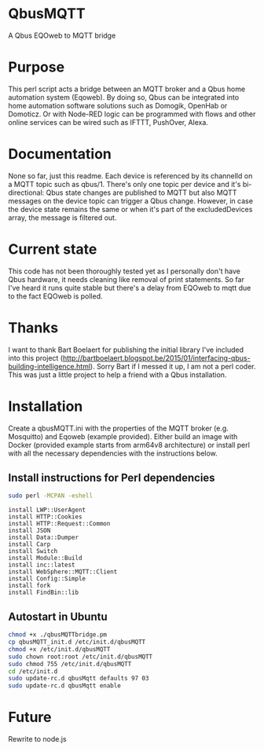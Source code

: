 # QbusMQTT
A Qbus EQOweb to MQTT bridge

# Purpose
This perl script acts a bridge between an MQTT broker and a Qbus home automation system (Eqoweb). 
By doing so, Qbus can be integrated into home automation software solutions such as Domogik, OpenHab or Domoticz.
Or with Node-RED logic can be programmed with flows and other online services can be wired such as IFTTT, PushOver, Alexa.

# Documentation
None so far, just this readme.
Each device is referenced by its channelId on a MQTT topic such as qbus/1. There's only one topic per device and it's
bi-directional: Qbus state changes are published to MQTT but also MQTT messages on the device topic can
trigger a Qbus change. However, in case the device state remains the same or when it's part of the excludedDevices array,
the message is filtered out.

# Current state
This code has not been thoroughly tested yet as I personally don't have Qbus hardware, it needs cleaning like removal of print statements. 
So far I've heard it runs quite stable but there's a delay from EQOweb to mqtt due to the
fact EQOweb is polled.

# Thanks
I want to thank Bart Boelaert for publishing the initial library I've included into this project (http://bartboelaert.blogspot.be/2015/01/interfacing-qbus-building-intelligence.html). 
Sorry Bart if I messed it up, I am not a perl coder. This was just a little project to help a friend with a Qbus installation.

# Installation
Create a qbusMQTT.ini with the properties of the MQTT broker (e.g. Mosquitto) and Eqoweb (example provided).
Either build an image with Docker (provided example starts from arm64v8 architecture) or install perl with all the necessary dependencies with the instructions below.

## Install instructions for Perl dependencies
```bash
sudo perl -MCPAN -eshell
```
```perl5
install LWP::UserAgent
install HTTP::Cookies
install HTTP::Request::Common
install JSON
install Data::Dumper
install Carp
install Switch
install Module::Build
install inc::latest
install WebSphere::MQTT::Client
install Config::Simple
install fork
install FindBin::lib
```

## Autostart in Ubuntu
```bash
chmod +x ./qbusMQTTbridge.pm
cp qbusMQTT_init.d /etc/init.d/qbusMQTT
chmod +x /etc/init.d/qbusMQTT
sudo chown root:root /etc/init.d/qbusMQTT
sudo chmod 755 /etc/init.d/qbusMQTT
cd /etc/init.d
sudo update-rc.d qbusMqtt defaults 97 03
sudo update-rc.d qbusMqtt enable
```

# Future
Rewrite to node.js
